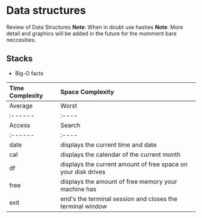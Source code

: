 # Data structures 

Review of Data Structures 
**Note**: When in doubt use hashes
**Note**: More detail and graphics will be added in the future for the momment bare neccesities. 

## Stacks
* Big-O facts 

 | Time Complexity | Space Complexity |
 | :----- | :----- | 
 | Average | Worst | Worst | 
 | :------ | :---- | :---- |
 | Access | Search | Insertion | Deletion | Access | Search | Insertion | Deletion |
 | :------ | :---- | :---- | :------ | :---- | :---- | :------ | :---- | :---- |
 | date    | displays the current time and date | `helpless@hh-machine:~$ date` |
 | cal     | displays the calendar of the current month | `helpless@hh-machine:~$ cal` |
 | df      | displays the current amount of free space on your disk drives | `helpless@hh-machine:~$ df` |
 | free    | displays the amount of free memory your machine has | `helpless@hh-machine:~$ free` |
 | exit    | end's the terminal session and closes the terminal window | `helpless@hh-machine:~$ exit` |
